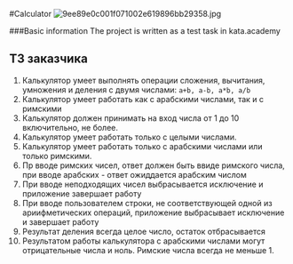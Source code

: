 #Calculator
![9ee89e0c001f071002e619896bb29358.jpg](C:\Users\Admin\Desktop\Igor\9ee89e0c001f071002e619896bb29358.jpg)

###Basic information
The project is written as a test task in kata.academy




## ТЗ заказчика
1. Калькулятор умеет выполнять операции сложения, вычитания, умножения и деления с двумя числами: `a+b, a-b, a*b, a/b`
2. Калькулятор умеет работать как с арабскими числами, так и с римскими
3. Калькулятор должен принимать на вход числа от 1 до 10 включительно, не более.
4. Калькулятор умеет работать только с целыми числами.
5. Калькулятор умеет работать только с арабскими числами или только римскими.
6. Пр вводе римских чисел, ответ должен быть ввиде римского числа, при вводе арабских - ответ ожиддается арабским числом
7. При вводе неподходящих чисел выбрасывается исключение и приложение завершает работу
8. При вводе пользователем строки, не соответствующей одной из ариифметических операций, приложение выбрасывает исключение и завершает работу
9. Результат деления всегда целое число, остаток отбрасывается
10. Результатом работы калькулятора с арабскими числами могут отрицательные числа и ноль. Римские числа всегда не меньше 1.